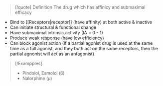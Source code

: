>[!quote] Definition
>The drug which has affinicy and submaximal efficacy

- Bind to [[Receptors|receptor]] (have affinity) at both active & inactive
- Can initiate structural & functional change
- Have submaximal intrinsic activity (IA = 0 - 1)
- Produce weak response (have low efficiency)
- Can block agonist action (If a partial agonist drug is used at the same time as a full agonist, and they both act on the same receptors, then the partial agnonist will act as an antagonist)
>[!Exampples]
>- Pindolol, Esmolol (β)
>- Nalorphine (µ)